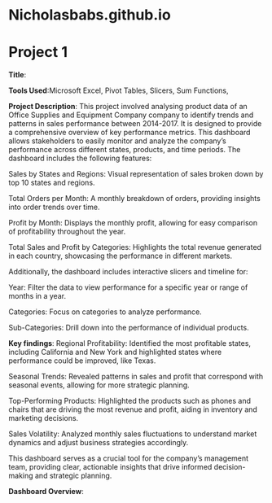 # Nicholasbabs.github.io
# Project 1

**Title**:

**Tools Used**:Microsoft Excel, Pivot Tables, Slicers, Sum Functions, 

**Project Description**: This project involved analysing product data of an Office Supplies and Equipment Company company to identify trends and patterns in sales performance between 2014-2017. It is designed to provide a comprehensive overview of key performance metrics. This dashboard allows stakeholders to easily monitor and analyze the company’s performance across different states, products, and time periods. The dashboard includes the following features:

Sales by States and Regions: Visual representation of sales broken down by top 10 states and regions.

Total Orders  per Month: A monthly breakdown of orders, providing insights into order trends over time.

Profit by Month: Displays the monthly profit, allowing for easy comparison of profitability throughout the year.

Total Sales and Profit by Categories: Highlights the total revenue generated in each country, showcasing the performance in different markets.

Additionally, the dashboard includes interactive slicers and timeline for:

Year: Filter the data to view performance for a specific year or range of months in a year.

Categories: Focus on categories to analyze performance.

Sub-Categories: Drill down into the performance of individual  products.

**Key findings**:
Regional Profitability: Identified the most profitable states, including California and New York and highlighted states where performance could be improved, like Texas.

Seasonal Trends: Revealed patterns in sales and profit that correspond with seasonal events, allowing for more strategic planning.

Top-Performing Products: Highlighted the products such as phones and chairs that are driving the most revenue and profit, aiding in inventory and marketing decisions.

Sales Volatility: Analyzed monthly sales fluctuations to understand market dynamics and adjust business strategies accordingly.

This dashboard serves as a crucial tool for the  company’s management team, providing clear, actionable insights that drive informed decision-making and strategic planning.



**Dashboard Overview**:

